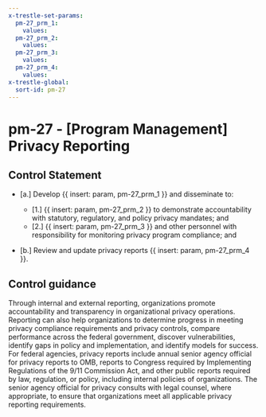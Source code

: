 ```yaml
---
x-trestle-set-params:
  pm-27_prm_1:
    values:
  pm-27_prm_2:
    values:
  pm-27_prm_3:
    values:
  pm-27_prm_4:
    values:
x-trestle-global:
  sort-id: pm-27
---
```


# pm-27 - \[Program Management\] Privacy Reporting

## Control Statement

- \[a.\] Develop {{ insert: param, pm-27_prm_1 }} and disseminate to:

  - \[1.\] {{ insert: param, pm-27_prm_2 }} to demonstrate accountability with statutory, regulatory, and policy privacy mandates; and
  - \[2.\] {{ insert: param, pm-27_prm_3 }} and other personnel with responsibility for monitoring privacy program compliance; and

- \[b.\] Review and update privacy reports {{ insert: param, pm-27_prm_4 }}.

## Control guidance

Through internal and external reporting, organizations promote accountability and transparency in organizational privacy operations. Reporting can also help organizations to determine progress in meeting privacy compliance requirements and privacy controls, compare performance across the federal government, discover vulnerabilities, identify gaps in policy and implementation, and identify models for success. For federal agencies, privacy reports include annual senior agency official for privacy reports to OMB, reports to Congress required by Implementing Regulations of the 9/11 Commission Act, and other public reports required by law, regulation, or policy, including internal policies of organizations. The senior agency official for privacy consults with legal counsel, where appropriate, to ensure that organizations meet all applicable privacy reporting requirements.
